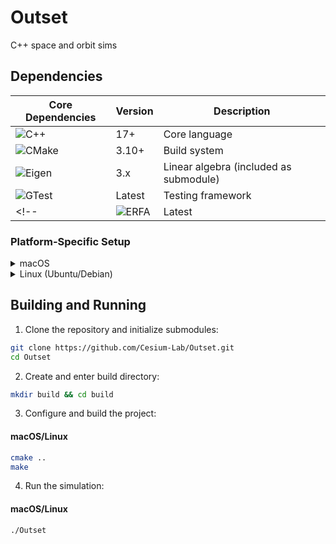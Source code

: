 # Outset
C++ space and orbit sims

## Dependencies

<div align="center">

| Core Dependencies | Version | Description |
|------------------|---------|-------------|
| ![C++](https://img.shields.io/badge/C++-17+-00599C?style=flat&logo=c%2B%2B) | 17+ | Core language |
| ![CMake](https://img.shields.io/badge/CMake-3.10+-064F8C?style=flat&logo=cmake) | 3.10+ | Build system |
| ![Eigen](https://img.shields.io/badge/Eigen-3-0056B3?style=flat) | 3.x | Linear algebra (included as submodule) |
| ![GTest](https://img.shields.io/badge/GoogleTest-latest-success?style=flat) | Latest | Testing framework |
<!-- | ![ERFA](https://img.shields.io/badge/ERFA-latest-orange?style=flat) | Latest | Astronomy routines | -->

</div>

### Platform-Specific Setup
<details>
<summary>macOS</summary>

```bash
brew install cmake googletest
```
</details>

<details>
<summary>Linux (Ubuntu/Debian)</summary>

```bash
sudo apt-get install cmake libgtest-dev
```
</details>


## Building and Running

1. Clone the repository and initialize submodules:

```bash
git clone https://github.com/Cesium-Lab/Outset.git
cd Outset
```

2. Create and enter build directory:

```bash
mkdir build && cd build
```

3. Configure and build the project:

#### macOS/Linux
```bash
cmake ..
make
```
<!-- #### Windows (using Visual Studio)
```bash
cmake -G "Visual Studio 17 2022" ..
cmake --build . --config Release
``` -->

4. Run the simulation:

#### macOS/Linux
```bash
./Outset
```